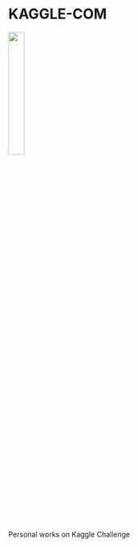 # KAGGLE-COM
<IMG src='https://kaggledays.com/wp-content/uploads/sites/2/2018/12/kaggledays_final_social.png' width=25% height=25%><P>
  
Personal works on Kaggle Challenge 
